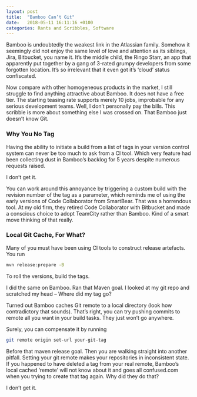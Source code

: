 ```yaml
---
layout: post
title:  "Bamboo Can’t Git"
date:   2018-05-11 16:11:16 +0100
categories: Rants and Scribbles, Software
---
```


Bamboo is undoubtedly the weakest link in the Atlassian family. Somehow it seemingly did not enjoy the same level of love and attention as its siblings, Jira, Bitbucket, you name it. It’s the middle child, the Ringo Starr, an app that apparently put together by a gang of 3-rated grumpy developers from some forgotten location. It’s so irrelevant that it even got it’s ‘cloud’ status confiscated.
<!--MORE-->
Now compare with other homogeneous products in the market, I still struggle to find anything attractive about Bamboo. It does not have a free tier. The starting teasing rate supports merely 10 jobs, improbable for any serious development teams. Well, I don’t personally pay the bills. This scribble is more about something else I was crossed on. That Bamboo just doesn’t know Git.

### Why You No Tag
Having the ability to initiate a build from a list of tags in your version control system can never be too much to ask from a CI tool. Which very feature had been collecting dust in Bamboo’s backlog for 5 years despite numerous requests raised.

I don’t get it.

You can work around this annoyance by triggering a custom build with the revision number of the tag as a parameter, which reminds me of using the early versions of Code Collaborator from SmartBear. That was a horrendous tool. At my old firm, they retired Code Collaborator with Bitbucket and made a conscious choice to adopt TeamCity rather than Bamboo. Kind of a smart move thinking of that really.

### Local Git Cache, For What?
Many of you must have been using CI tools to construct release artefacts. You run

```bash
mvn release:prepare -B
```

To roll the versions, build the tags.

I did the same on Bamboo. Ran that Maven goal. I looked at my git repo and scratched my head – Where did my tag go?

Turned out Bamboo caches Git remote to a local directory (look how contradictory that sounds). That’s right, you can try pushing commits to remote all you want in your build tasks. They just won’t go anywhere.

Surely, you can compensate it by running

```bash
git remote origin set-url your-git-tag
```

Before that maven release goal. Then you are walking straight into another pitfall. Setting your git remote makes your repositories in inconsistent state. If you happened to have deleted a tag from your real remote, Bamboo’s local cached ‘remote’ will not know about it and goes all confused.com when you trying to create that tag again. Why did they do that?

I don’t get it.